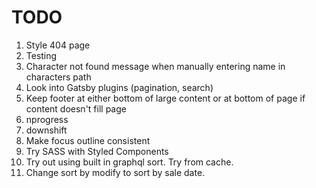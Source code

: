 # TODO

1. Style 404 page
2. Testing
3. Character not found message when manually entering name in characters path
4. Look into Gatsby plugins (pagination, search)
5. Keep footer at either bottom of large content or at bottom of page if content doesn't fill page
6. nprogress
7. downshift
8. Make focus outline consistent
9. Try SASS with Styled Components
10. Try out using built in graphql sort. Try from cache.
11. Change sort by modify to sort by sale date.
